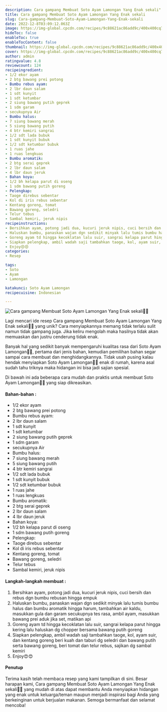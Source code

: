```yaml
---
description: Cara gampang Membuat Soto Ayam Lamongan Yang Enak sekali"
title: Cara gampang Membuat Soto Ayam Lamongan Yang Enak sekali
slug: Cara-gampang-Membuat-Soto-Ayam-Lamongan-Yang-Enak-sekali
date: 2022-12-8T03:09:12.063Z
image: https://img-global.cpcdn.com/recipes/9c88621ac86add9c/400x400cq70/photo.jpg
hideToc: false
enableToc: true
enableTocContent: false
thumbnail: https://img-global.cpcdn.com/recipes/9c88621ac86add9c/400x400cq70/photo.jpg
cover: https://img-global.cpcdn.com/recipes/9c88621ac86add9c/400x400cq70/photo.jpg
author: admin
ratingvalue: 4.8
reviewcount: 124
recipeingredient:
- 1/2 ekor ayam
- 2 btg bawang prei potong
- Bumbu rebus ayam:
- 2 lbr daun salam
- 1 sdt kunyit
- 1 sdt ketumbar
- 2 siung bawang putih geprek
- 1 sdm garam
- secukupnya Air
- Bumbu halus:
- 7 siung bawang merah
- 5 siung bawang putih
- 4 btr kemiri sangrai
- 1/2 sdt lada bubuk
- 1 sdt kunyit bubuk
- 1/2 sdt ketumbar bubuk
- 1 ruas jahe
- 1 ruas lengkuas
- Bumbu aromatik:
- 2 btg serai geprek
- 2 lbr daun salam
- 4 lbr daun jeruk
- Bahan koya:
- 1/2 bh kelapa parut di oseng
- 1 sdm bawang putih goreng
- Pelengkap:
- Taoge direbus sebentar
- Kol di iris rebus sebentar
- Kentang goreng, tomat
- Bawang goreng, seledri
- Telur tebus
- Sambal kemiri, jeruk nipis
recipeinstructions:
- Bersihkan ayam, potong jadi dua, kucuri jeruk nipis, cuci bersih dan rebus dgn bumbu rebusan hingga empuk
- Haluskan bumbu, panaskan wajan dgn sedikit minyak lalu tumis bumbu halus dan bumbu aromatik hingga harum, tambahkan air kaldu, masukkan gula dan garam secukupnya tes rasa, ambil ayam, masukkan bawang prei aduk jika set, matikan api
- Goreng ayam td hingga kecoklatan lalu suir, sangrai kelapa parut hingga kering lalu haluskan dg chopper bersama bawang putih goreng
- Siapkan pelengkap, ambil wadah saji tambahkan taoge, kol, ayam suir, dan kentang goreng beri kuah dan taburi dg seledri dan bawang putih serta bawang goreng, beri tomat dan telur rebus, sajikan dg sambal kemiri
- Enjoy😍😍
categories:
- Resep

tags:
- Soto
- Ayam
- Lamongan

katakunci: Soto Ayam Lamongan
recipecuisine: Indonesian

---
```


![Cara gampang Membuat Soto Ayam Lamongan Yang Enak sekali👩‍🍳](https://img-global.cpcdn.com/recipes/9c88621ac86add9c/400x400cq70/photo.jpg)

Lagi mencari ide resep Cara gampang Membuat Soto Ayam Lamongan Yang Enak sekali👩‍🍳 yang unik? Cara menyiapkannya memang tidak terlalu sulit namun tidak gampang juga. Jika keliru mengolah maka hasilnya tidak akan memuaskan dan justru cenderung tidak enak.

Banyak hal yang sedikit banyak mempengaruhi kualitas rasa dari Soto Ayam Lamongan👩‍🍳, pertama dari jenis bahan, kemudian pemilihan bahan segar sampai cara membuat dan menghidangkannya. Tidak usah pusing kalau hendak menyiapkan Soto Ayam Lamongan👩‍🍳 enak di rumah, karena asal sudah tahu triknya maka hidangan ini bisa jadi sajian spesial.

Di bawah ini ada beberapa cara mudah dan praktis untuk membuat Soto Ayam Lamongan👩‍🍳 yang siap dikreasikan.

<!--inarticleads1-->

#### Bahan-bahan :

- 1/2 ekor ayam
- 2 btg bawang prei potong
- Bumbu rebus ayam:
- 2 lbr daun salam
- 1 sdt kunyit
- 1 sdt ketumbar
- 2 siung bawang putih geprek
- 1 sdm garam
- secukupnya Air
- Bumbu halus:
- 7 siung bawang merah
- 5 siung bawang putih
- 4 btr kemiri sangrai
- 1/2 sdt lada bubuk
- 1 sdt kunyit bubuk
- 1/2 sdt ketumbar bubuk
- 1 ruas jahe
- 1 ruas lengkuas
- Bumbu aromatik:
- 2 btg serai geprek
- 2 lbr daun salam
- 4 lbr daun jeruk
- Bahan koya:
- 1/2 bh kelapa parut di oseng
- 1 sdm bawang putih goreng
- Pelengkap:
- Taoge direbus sebentar
- Kol di iris rebus sebentar
- Kentang goreng, tomat
- Bawang goreng, seledri
- Telur tebus
- Sambal kemiri, jeruk nipis

<!--inarticleads2-->

#### Langkah-langkah membuat :

1. Bersihkan ayam, potong jadi dua, kucuri jeruk nipis, cuci bersih dan rebus dgn bumbu rebusan hingga empuk
1. Haluskan bumbu, panaskan wajan dgn sedikit minyak lalu tumis bumbu halus dan bumbu aromatik hingga harum, tambahkan air kaldu, masukkan gula dan garam secukupnya tes rasa, ambil ayam, masukkan bawang prei aduk jika set, matikan api
1. Goreng ayam td hingga kecoklatan lalu suir, sangrai kelapa parut hingga kering lalu haluskan dg chopper bersama bawang putih goreng
1. Siapkan pelengkap, ambil wadah saji tambahkan taoge, kol, ayam suir, dan kentang goreng beri kuah dan taburi dg seledri dan bawang putih serta bawang goreng, beri tomat dan telur rebus, sajikan dg sambal kemiri
1. Enjoy😍😍

#### Penutup

Terima kasih telah membaca resep yang kami tampilkan di sini. Besar harapan kami, Cara gampang Membuat Soto Ayam Lamongan Yang Enak sekali👩‍🍳 yang mudah di atas dapat membantu Anda menyiapkan hidangan yang enak untuk keluarga/teman maupun menjadi inspirasi bagi Anda yang berkeinginan untuk berjualan makanan. Semoga bermanfaat dan selamat mencoba!